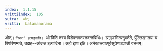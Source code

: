```yaml
---
index:  1.1.15
vrittiindex:  105
sutra:  ओत्
vritti:  balamanorama 
---
```


ओत्। `निपात' इत्यनुवर्तते। `ओ'दिति तस्य विशेषणमतस्तदन्तविधिः। `प्रगृह्य'मित्यनुवर्तते, पुँल्लिङ्गतया च विपरिणम्यते, तदाह--ओदन्त इत्यादिना। अहो ईशा इति। अनेकाच्त्वात्पूर्वसूत्रेणाऽप्राप्तौ वचनम्। 


